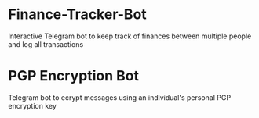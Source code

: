 # Finance-Tracker-Bot
Interactive Telegram bot to keep track of finances between multiple people and log all transactions

# PGP Encryption Bot 
Telegram bot to ecrypt messages using an individual's personal PGP encryption key 
